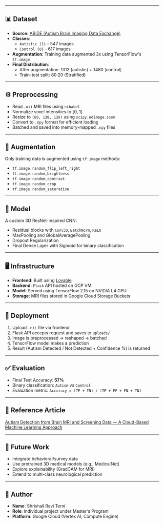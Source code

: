 
---

## 📊 Dataset

- **Source**: [ABIDE (Autism Brain Imaging Data Exchange)](http://fcon_1000.projects.nitrc.org/indi/abide/)
- **Classes**:
  - `Autistic (1)` - 547 images
  - `Control (0)` - 617 images
- **Augmentation**: Training data augmented 3x using TensorFlow's `tf.image`
- **Final Distribution**:
  - After augmentation: 1312 (autistic) + 1480 (control)
  - Train-test split: 80:20 (Stratified)

---

## ⚙️ Preprocessing

- Read `.nii` MRI files using `nibabel`
- Normalize voxel intensities to [0, 1]
- Resize to `(80, 128, 128)` using `scipy.ndimage.zoom`
- Convert to `.npy` format for efficient loading
- Batched and saved into memory-mapped `.npy` files

---

## 🧪 Augmentation

Only training data is augmented using `tf.image` methods:

- `tf.image.random_flip_left_right`
- `tf.image.random_brightness`
- `tf.image.random_contrast`
- `tf.image.random_crop`
- `tf.image.random_saturation`

---

## 🧠 Model

A custom 3D ResNet-inspired CNN:

- Residual blocks with `Conv3D`, `BatchNorm`, `ReLU`
- MaxPooling and GlobalAveragePooling
- Dropout Regularization
- Final Dense Layer with Sigmoid for binary classification

---

## 🖥️ Infrastructure

- **Frontend**: Built using [Lovable](https://lovable.so)
- **Backend**: `Flask` API hosted on GCP VM
- **Model**: Served using TensorFlow 2.15 on NVIDIA L4 GPU
- **Storage**: MRI files stored in Google Cloud Storage Buckets

---

## 🚀 Deployment

1. Upload `.nii` file via frontend
2. Flask API accepts request and saves to `uploads/`
3. Image is preprocessed → reshaped → batched
4. TensorFlow model makes a prediction
5. Result (Autism Detected / Not Detected + Confidence %) is returned

---

## ✅ Evaluation

- Final Test Accuracy: **57%**
- Binary classification: `Autism` vs `Control`
- Evaluation metric: `Accuracy = (TP + TN) / (TP + FP + FN + TN)`

---

## 🔗 Reference Article

[Autism Detection from Brain MRI and Screening Data — A Cloud-Based Machine Learning Approach](https://medium.com/@aparnashankar004/autism-detection-from-brain-mri-and-screening-data-a-cloud-based-machine-learning-approach-5549d582ad45)

---

## 🧠 Future Work

- Integrate behavioral/survey data
- Use pretrained 3D medical models (e.g., MedicalNet)
- Explore explainability (GradCAM for MRI)
- Extend to multi-class neurological prediction

---

## 👤 Author

- **Name**: Shrishail Ravi Terni
- **Role**: Individual project under Master's Program
- **Platform**: Google Cloud (Vertex AI, Compute Engine)

